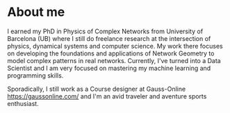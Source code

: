 # About me

I earned my PhD in Physics of Complex Networks from University of Barcelona (UB) where I still do freelance research at the intersection of physics, dynamical systems and computer science. My work there focuses on developing the foundations and applications of Network Geometry to model complex patterns in real networks. Currently, I've turned into a Data Scientist and I am very focused on mastering my machine learning and programming skills.

Sporadically, I still work as a Course designer at Gauss-Online https://gaussonline.com/ and I'm an avid traveler and aventure sports enthusiast.

